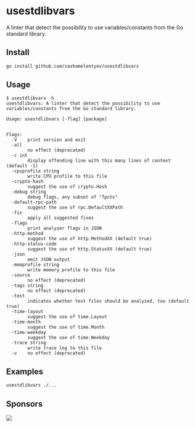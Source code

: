 # usestdlibvars

A linter that detect the possibility to use variables/constants from the Go standard library.

## Install

```bash
go install github.com/sashamelentyev/usestdlibvars
```

## Usage

```console
$ usestdlibvars -h
usestdlibvars: A linter that detect the possibility to use variables/constants from the Go standard library.

Usage: usestdlibvars [-flag] [package]


Flags:
  -V    print version and exit
  -all
        no effect (deprecated)
  -c int
        display offending line with this many lines of context (default -1)
  -cpuprofile string
        write CPU profile to this file
  -crypto-hash
        suggest the use of crypto.Hash
  -debug string
        debug flags, any subset of "fpstv"
  -default-rpc-path
        suggest the use of rpc.DefaultXXPath
  -fix
        apply all suggested fixes
  -flags
        print analyzer flags in JSON
  -http-method
        suggest the use of http.MethodXX (default true)
  -http-status-code
        suggest the use of http.StatusXX (default true)
  -json
        emit JSON output
  -memprofile string
        write memory profile to this file
  -source
        no effect (deprecated)
  -tags string
        no effect (deprecated)
  -test
        indicates whether test files should be analyzed, too (default true)
  -time-layout
        suggest the use of time.Layout
  -time-month
        suggest the use of time.Month
  -time-weekday
        suggest the use of time.Weekday
  -trace string
        write trace log to this file
  -v    no effect (deprecated)
```

## Examples

```bash
usestdlibvars ./...
```

## Sponsors

[<img src="https://evrone.com/logo/evrone-sponsored-logo.png">](https://evrone.com/?utm_source=usestdlibvars)
